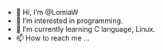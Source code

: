 - 👋 Hi, I’m @LomiaW
- 👀 I’m interested in programming.
- 🌱 I’m currently learning C language, Linux.
- 📫 How to reach me ...

<!---
LomiaW/LomiaW is a ✨ special ✨ repository because its `README.md` (this file) appears on your GitHub profile.
You can click the Preview link to take a look at your changes.
--->
